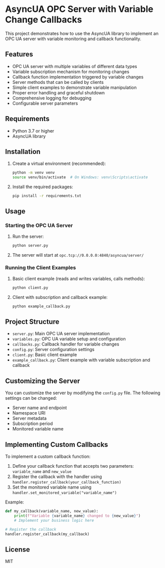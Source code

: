 # AsyncUA OPC Server with Variable Change Callbacks

This project demonstrates how to use the AsyncUA library to implement an OPC UA server with variable monitoring and callback functionality.

## Features

- OPC UA server with multiple variables of different data types
- Variable subscription mechanism for monitoring changes
- Callback function implementation triggered by variable changes
- Server methods that can be called by clients
- Simple client examples to demonstrate variable manipulation
- Proper error handling and graceful shutdown
- Comprehensive logging for debugging
- Configurable server parameters

## Requirements

- Python 3.7 or higher
- AsyncUA library

## Installation

1. Create a virtual environment (recommended):
   ```bash
   python -m venv venv
   source venv/bin/activate  # On Windows: venv\Scripts\activate
   ```

2. Install the required packages:
   ```bash
   pip install -r requirements.txt
   ```

## Usage

### Starting the OPC UA Server

1. Run the server:
   ```bash
   python server.py
   ```

2. The server will start at `opc.tcp://0.0.0.0:4840/asyncua/server/`

### Running the Client Examples

1. Basic client example (reads and writes variables, calls methods):
   ```bash
   python client.py
   ```

2. Client with subscription and callback example:
   ```bash
   python example_callback.py
   ```

## Project Structure

- `server.py`: Main OPC UA server implementation
- `variables.py`: OPC UA variable setup and configuration
- `callbacks.py`: Callback handler for variable changes
- `config.py`: Server configuration settings
- `client.py`: Basic client example
- `example_callback.py`: Client example with variable subscription and callback

## Customizing the Server

You can customize the server by modifying the `config.py` file. The following settings can be changed:

- Server name and endpoint
- Namespace URI
- Server metadata
- Subscription period
- Monitored variable name

## Implementing Custom Callbacks

To implement a custom callback function:

1. Define your callback function that accepts two parameters: `variable_name` and `new_value`
2. Register the callback with the handler using `handler.register_callback(your_callback_function)`
3. Set the monitored variable name using `handler.set_monitored_variable("variable_name")`

Example:

```python
def my_callback(variable_name, new_value):
    print(f"Variable {variable_name} changed to {new_value}")
    # Implement your business logic here

# Register the callback
handler.register_callback(my_callback)
```

## License

MIT
